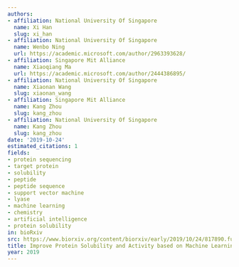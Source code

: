 ```yaml
---
authors:
- affiliation: National University Of Singapore
  name: Xi Han
  slug: xi_han
- affiliation: National University Of Singapore
  name: Wenbo Ning
  url: https://academic.microsoft.com/author/2963393628/
- affiliation: Singapore Mit Alliance
  name: Xiaoqiang Ma
  url: https://academic.microsoft.com/author/2444386895/
- affiliation: National University Of Singapore
  name: Xiaonan Wang
  slug: xiaonan_wang
- affiliation: Singapore Mit Alliance
  name: Kang Zhou
  slug: kang_zhou
- affiliation: National University Of Singapore
  name: Kang Zhou
  slug: kang_zhou
date: '2019-10-24'
estimated_citations: 1
fields:
- protein sequencing
- target protein
- solubility
- peptide
- peptide sequence
- support vector machine
- lyase
- machine learning
- chemistry
- artificial intelligence
- protein solubility
in: bioRxiv
src: https://www.biorxiv.org/content/biorxiv/early/2019/10/24/817890.full.pdf
title: Improve Protein Solubility and Activity based on Machine Learning Models
year: 2019
---
```

